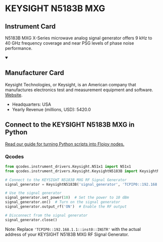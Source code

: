 
# KEYSIGHT N5183B MXG

## Instrument Card

N5183B MXG X-Series microwave analog signal generator offers 9 kHz to 40 GHz frequency coverage and near PSG levels of phase noise performance.

<details open>
<summary><h2>Manufacturer Card</h2></summary>
Keysight Technologies, or Keysight, is an American company that manufactures electronics test and measurement equipment and software. <a href=https://www.keysight.com/us/en/home.html>Website</a>.

<ul>
  <li>Headquarters: USA</li>
  <li>Yearly Revenue (millions, USD): 5420.0</li>
</ul>
</details>

## Connect to the KEYSIGHT N5183B MXG in Python

[Read our guide for turning Python scripts into Flojoy nodes.](https://docs.flojoy.ai/custom-nodes/creating-custom-node/)


### Qcodes

```python
from qcodes.instrument_drivers.Keysight.N51x1 import N51x1
from qcodes.instrument_drivers.Keysight.KeysightN5183B import KeysightN5183B

# Connect to the KEYSIGHT N5183B MXG RF Signal Generator
signal_generator = KeysightN5183B('signal_generator', 'TCPIP0::192.168.1.1::inst0::INSTR')

# Use the signal generator
signal_generator.set_power(10)  # Set the power to 10 dBm
signal_generator.on()  # Turn on the signal generator
signal_generator.output_rf('ON')  # Enable the RF output

# Disconnect from the signal generator
signal_generator.close()
```

Note: Replace `'TCPIP0::192.168.1.1::inst0::INSTR'` with the actual address of your KEYSIGHT N5183B MXG RF Signal Generator.

